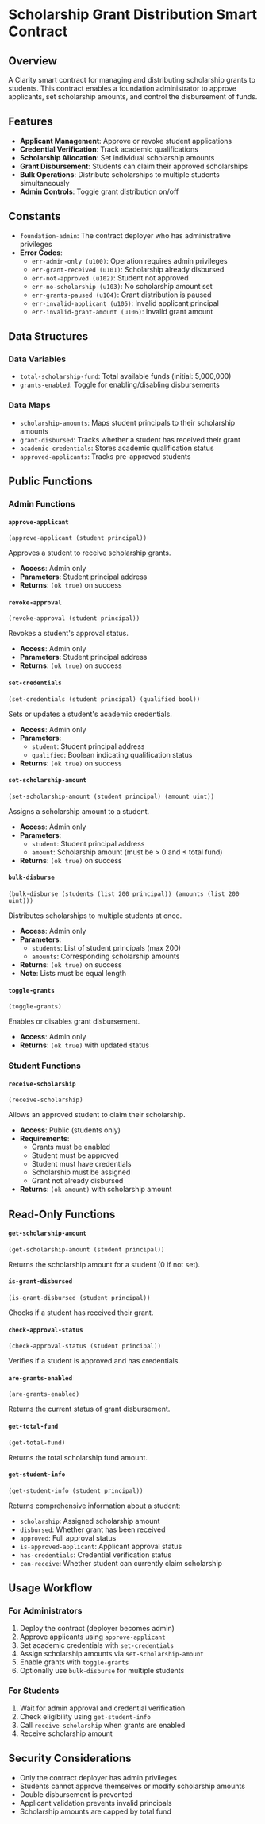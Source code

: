 # Scholarship Grant Distribution Smart Contract

## Overview
A Clarity smart contract for managing and distributing scholarship grants to students. This contract enables a foundation administrator to approve applicants, set scholarship amounts, and control the disbursement of funds.

## Features
- **Applicant Management**: Approve or revoke student applications
- **Credential Verification**: Track academic qualifications
- **Scholarship Allocation**: Set individual scholarship amounts
- **Grant Disbursement**: Students can claim their approved scholarships
- **Bulk Operations**: Distribute scholarships to multiple students simultaneously
- **Admin Controls**: Toggle grant distribution on/off

## Constants
- `foundation-admin`: The contract deployer who has administrative privileges
- **Error Codes**:
  - `err-admin-only (u100)`: Operation requires admin privileges
  - `err-grant-received (u101)`: Scholarship already disbursed
  - `err-not-approved (u102)`: Student not approved
  - `err-no-scholarship (u103)`: No scholarship amount set
  - `err-grants-paused (u104)`: Grant distribution is paused
  - `err-invalid-applicant (u105)`: Invalid applicant principal
  - `err-invalid-grant-amount (u106)`: Invalid grant amount

## Data Structures

### Data Variables
- `total-scholarship-fund`: Total available funds (initial: 5,000,000)
- `grants-enabled`: Toggle for enabling/disabling disbursements

### Data Maps
- `scholarship-amounts`: Maps student principals to their scholarship amounts
- `grant-disbursed`: Tracks whether a student has received their grant
- `academic-credentials`: Stores academic qualification status
- `approved-applicants`: Tracks pre-approved students

## Public Functions

### Admin Functions

#### `approve-applicant`
```clarity
(approve-applicant (student principal))
```
Approves a student to receive scholarship grants.
- **Access**: Admin only
- **Parameters**: Student principal address
- **Returns**: `(ok true)` on success

#### `revoke-approval`
```clarity
(revoke-approval (student principal))
```
Revokes a student's approval status.
- **Access**: Admin only
- **Parameters**: Student principal address
- **Returns**: `(ok true)` on success

#### `set-credentials`
```clarity
(set-credentials (student principal) (qualified bool))
```
Sets or updates a student's academic credentials.
- **Access**: Admin only
- **Parameters**: 
  - `student`: Student principal address
  - `qualified`: Boolean indicating qualification status
- **Returns**: `(ok true)` on success

#### `set-scholarship-amount`
```clarity
(set-scholarship-amount (student principal) (amount uint))
```
Assigns a scholarship amount to a student.
- **Access**: Admin only
- **Parameters**:
  - `student`: Student principal address
  - `amount`: Scholarship amount (must be > 0 and ≤ total fund)
- **Returns**: `(ok true)` on success

#### `bulk-disburse`
```clarity
(bulk-disburse (students (list 200 principal)) (amounts (list 200 uint)))
```
Distributes scholarships to multiple students at once.
- **Access**: Admin only
- **Parameters**:
  - `students`: List of student principals (max 200)
  - `amounts`: Corresponding scholarship amounts
- **Returns**: `(ok true)` on success
- **Note**: Lists must be equal length

#### `toggle-grants`
```clarity
(toggle-grants)
```
Enables or disables grant disbursement.
- **Access**: Admin only
- **Returns**: `(ok true)` with updated status

### Student Functions

#### `receive-scholarship`
```clarity
(receive-scholarship)
```
Allows an approved student to claim their scholarship.
- **Access**: Public (students only)
- **Requirements**:
  - Grants must be enabled
  - Student must be approved
  - Student must have credentials
  - Scholarship must be assigned
  - Grant not already disbursed
- **Returns**: `(ok amount)` with scholarship amount

## Read-Only Functions

#### `get-scholarship-amount`
```clarity
(get-scholarship-amount (student principal))
```
Returns the scholarship amount for a student (0 if not set).

#### `is-grant-disbursed`
```clarity
(is-grant-disbursed (student principal))
```
Checks if a student has received their grant.

#### `check-approval-status`
```clarity
(check-approval-status (student principal))
```
Verifies if a student is approved and has credentials.

#### `are-grants-enabled`
```clarity
(are-grants-enabled)
```
Returns the current status of grant disbursement.

#### `get-total-fund`
```clarity
(get-total-fund)
```
Returns the total scholarship fund amount.

#### `get-student-info`
```clarity
(get-student-info (student principal))
```
Returns comprehensive information about a student:
- `scholarship`: Assigned scholarship amount
- `disbursed`: Whether grant has been received
- `approved`: Full approval status
- `is-approved-applicant`: Applicant approval status
- `has-credentials`: Credential verification status
- `can-receive`: Whether student can currently claim scholarship

## Usage Workflow

### For Administrators
1. Deploy the contract (deployer becomes admin)
2. Approve applicants using `approve-applicant`
3. Set academic credentials with `set-credentials`
4. Assign scholarship amounts via `set-scholarship-amount`
5. Enable grants with `toggle-grants`
6. Optionally use `bulk-disburse` for multiple students

### For Students
1. Wait for admin approval and credential verification
2. Check eligibility using `get-student-info`
3. Call `receive-scholarship` when grants are enabled
4. Receive scholarship amount

## Security Considerations
- Only the contract deployer has admin privileges
- Students cannot approve themselves or modify scholarship amounts
- Double disbursement is prevented
- Applicant validation prevents invalid principals
- Scholarship amounts are capped by total fund
